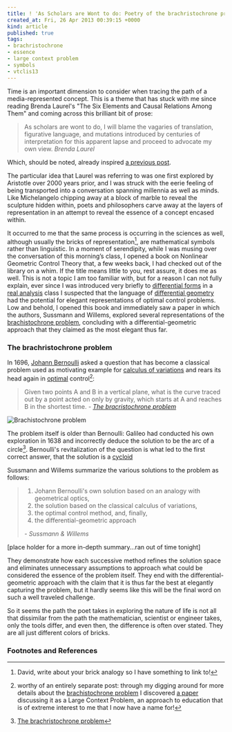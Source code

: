 ```yaml
---
title: ! 'As Scholars are Wont to do: Poetry of the brachristochrone problem'
created_at: Fri, 26 Apr 2013 00:39:15 +0000
kind: article
published: true
tags:
- brachristochrone
- essence
- large context problem
- symbols
- vtclis13
---
```


Time is an important dimension to consider when tracing the path of a
media-represented concept. This is a theme that has stuck with me
since reading Brenda Laurel's "The Six Elements and Causal Relations
Among Them" and coming across this brilliant bit of prose:

> As scholars are wont to do, I will blame the vagaries of
> translation, figurative language, and mutations introduced by
> centuries of interpretation for this apparent lapse and proceed to
> advocate my own view. <cite>Brenda Laurel</cite>

[^laruel_elements]: "The Six Elements and Causal Relations Among Them"

Which, should be noted, already inspired
[a previous post](http://blogs.lt.vt.edu/shebang/2013/03/20/we-are-the-medium-directors-cut/).

The particular idea that Laurel was referring to was one first
explored by Aristotle over 2000 years prior, and I was struck with the
eerie feeling of being transported into a conversation spanning
millennia as well as minds. Like Michelangelo chipping away at a block
of marble to reveal the sculpture hidden within, poets and
philosophers carve away at the layers of representation in an attempt
to reveal the essence of a concept encased within.

<!-- more -->

It occurred to me that the same process is occurring in the sciences
as well, although usually the bricks of representation[^david], are
mathematical symbols rather than linguistic. In a moment of
serendipity, while I was musing over the conversation of this
morning’s class, I opened a book on Nonlinear Geometric Control Theory
that, a few weeks back, I had checked out of the library on a whim. If
the title means little to you, rest assure, it does me as well. This
is not a topic I am too familiar with, but for a reason I can not
fully explain, ever since I was introduced very briefly to
[differential forms](http://en.wikipedia.org/wiki/Differential_form)
in a [real analysis](http://en.wikipedia.org/wiki/Real_analysis) class
I suspected that the language of [differential
geometry](http://en.wikipedia.org/wiki/Differential_geometry) had the
potential for elegant representations of optimal control problems. Low
and behold, I opened this book and immediately saw a paper in which
the authors, Sussmann and Willems, explored several representations of
the [brachistochrone
problem](http://www-history.mcs.st-and.ac.uk/HistTopics/Brachistochrone.html),
concluding with a differential-geometric approach that they claimed as
the most elegant thus far.

### The brachristochrone problem

In 1696,
[Johann Bernoulli](http://en.wikipedia.org/wiki/Johann_Bernoulli)
asked a question that has become a classical problem used as
motivating example for
[calculus of variations](http://en.wikipedia.org/wiki/Calculus_of_variations)
and rears its head again in
[optimal](http://en.wikipedia.org/wiki/Optimal_control) control[^lcp]:

> Given two points A and B in a vertical plane, what is the curve
> traced out by a point acted on only by gravity, which starts at A
> and reaches B in the shortest time. <cite>-
> [The bracristochrone problem](http://www-history.mcs.st-and.ac.uk/HistTopics/Brachistochrone.html)</cite>

![Brachistochrone problem](/assets/posts/Brachistochrone.png)

The problem itself is older than Bernoulli: Galileo had conducted his
own exploration in 1638 and incorrectly deduce the solution to be the
arc of a circle[^brachristochrone]. Bernoulli's revitalization of the
question is what led to the first correct answer, that the solution is
a [cycloid](http://en.wikipedia.org/wiki/Cycloid)

Sussmann and Willems summarize the various solutions to the problem as
follows:

>   1. Johann Bernoulli's own solution based on an analogy with
>      geometrical optics,
>   2. the solution based on the classical
>      calculus of variations,
>   3. the optimal control method, and, finally,  
>   4. the differential-geometric approach
>
> <cite>- Sussmann & Willems</cite>

 [place holder for a more in-depth summary...ran out of time tonight] 

They demonstrate how each successive method refines the solution space
and eliminates unnecessary assumptions to approach what could be
considered the essence of the problem itself. They end with the
differential-geometric approach with the claim that it is thus far the
best at elegantly capturing the problem, but it hardly seems like this
will be the final word on such a well traveled challenge.

So it seems the path the poet takes in exploring the nature of life is
not all that dissimilar from the path the mathematician, scientist or
engineer takes, only the tools differ, and even then, the difference
is often over stated. They are all just different colors of bricks.

### Footnotes and References

[^david]: David, write about your brick analogy so I have something to link to!

[^lcp]: worthy of an entirely separate post: through my digging around for more details about the [brachistochrone problem](http://www-history.mcs.st-and.ac.uk/HistTopics/Brachistochrone.html) I discovered [a paper](http://www.math.umt.edu/tmme/vol5no2and3/TMME_vol5nos2and3_a1_pp.169_184.pdf) discussing it as a Large Context Problem, an approach to education that is of extreme interest to me that I now have a name for!
[^brachristochrone]: [The brachristochrone problem](http://www-history.mcs.st-and.ac.uk/HistTopics/Brachistochrone.html)
[^sussmann]: Sussmann, Hector J. and Willems, Jan C. [The brachistochrone problem and modern control theory](http://scholar.google.com/scholar?q=HJ+Sussmann%2C+JC+Willems%3A+The+Brachistochrone+Problem+and+Modern+Control+Theory&btnG=&hl=en&as_sdt=0%2C47)

